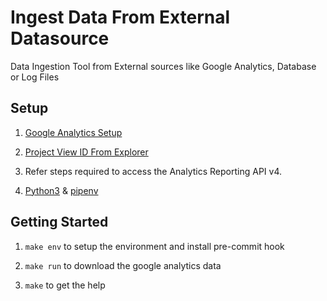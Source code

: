 # Ingest Data From External Datasource

Data Ingestion Tool from External sources like Google Analytics,  Database or Log Files

## Setup

1. [Google Analytics Setup](https://developers.google.com/analytics/devguides/reporting/core/v4/quickstart/service-py)

1. [Project View ID From Explorer](https://ga-dev-tools.appspot.com/account-explorer/)

1. Refer steps required to access the Analytics Reporting API v4.

1. [Python3](https://www.python.org/downloads/) & [pipenv](https://pypi.org/project/pipenv/)

## Getting Started

1. `make env` to setup the environment and install pre-commit hook

1. `make run` to download the google analytics data

1. `make`     to get the help
